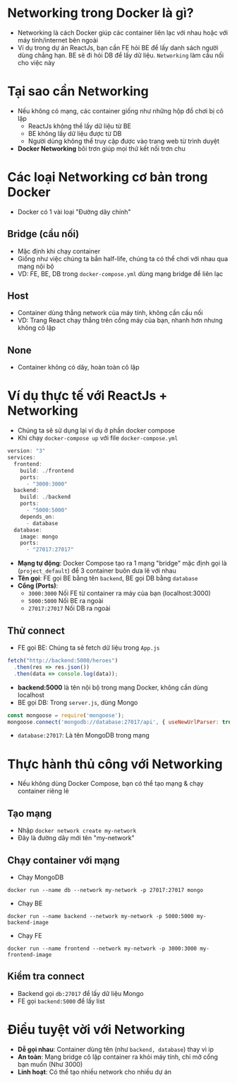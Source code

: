 # Networking trong Docker là gì?
- Networking là cách Docker giúp các container liên lạc với nhau hoặc với máy tính/internet bên ngoài
- Ví dụ trong dự án ReactJs, bạn cần FE hỏi BE để lấy danh sách người dùng chẳng hạn. BE sẽ đi hỏi DB để lấy dữ liệu. `Networking` làm cầu nối cho việc này

# Tại sao cần Networking
- Nếu không có mạng, các container giống như những hộp đồ chơi bị cô lập
  - ReactJs không thể lấy dữ liệu từ BE
  - BE không lấy dữ liệu được từ DB
  - Người dùng không thể truy cập được vào trang web từ trình duyệt
- **Docker Networking** bôi trơn giúp  mọi thứ kết nối trơn chu

# Các loại Networking cơ bản trong Docker
- Docker có 1 vài loại "Đường dây chính"

## Bridge (cầu nối)
- Mặc định khi chạy container
- Giống như việc chúng ta bắn half-life, chúng ta có thể chơi với nhau qua mạng nội bộ
- VD: FE, BE, DB trong `docker-compose.yml` dùng mạng bridge để liên lạc

## Host
- Container dùng thẳng network của máy tính, không cần cầu nối
- VD: Trang React chạy thẳng trên cổng máy của bạn, nhanh hơn nhưng không cô lập

## None
- Container không có dây, hoàn toàn cô lập

# Ví dụ thực tế với ReactJs + Networking
- Chúng ta sẽ sử dụng lại ví dụ ở phần docker compose
- Khi chạy `docker-compose up` với file `docker-compose.yml`
```js
version: "3"
services:
  frontend:
    build: ./frontend
    ports:
      - "3000:3000"
  backend:
    build: ./backend
    ports:
      - "5000:5000"
    depends_on:
      - database
  database:
    image: mongo
    ports:
      - "27017:27017"
```
- **Mạng tự động**: Docker Compose tạo ra 1 mạng "bridge" mặc định gọi là (`project_default`) để 3 container buôn dưa lê với nhau
- **Tên gọi**: FE gọi BE bằng tên `backend`, BE gọi DB bằng `database`
- **Cổng (Ports)**: 
  - `3000:3000` Nối FE từ container ra máy của bạn (localhost:3000)
  - `5000:5000` Nối BE ra ngoài
  - `27017:27017` Nối DB ra ngoài

## Thử connect
- FE gọi BE: Chúng ta sẽ fetch dữ liệu trong `App.js`
```js
fetch("http://backend:5000/heroes")
  .then(res => res.json())
  .then(data => console.log(data));
```
  - **backend:5000** là tên nội bộ trong mạng Docker, không cần dùng localhost
- BE gọi DB: Trong `server.js`, dùng Mongo
```js
const mongoose = require('mongoose');
mongoose.connect('mongodb://database:27017/api', { useNewUrlParser: true });
```
- `database:27017`: Là tên MongoDB trong mạng

# Thực hành thủ công với Networking
- Nếu không dùng Docker Compose, bạn có thể tạo mạng & chạy container riêng lẻ
## Tạo mạng
- Nhập `docker network create my-network`
- Đây là đường dây mới tên "my-network"

## Chạy container với mạng
- Chạy MongoDB
```
docker run --name db --network my-network -p 27017:27017 mongo
```
- Chạy BE
```
docker run --name backend --network my-network -p 5000:5000 my-backend-image
```
- Chạy FE
```
docker run --name frontend --network my-network -p 3000:3000 my-frontend-image
```

## Kiểm tra connect
- Backend gọi `db:27017` để lấy dữ liệu Mongo
- FE gọi `backend:5000` để lấy list

# Điều tuyệt vời với Networking
- **Dễ gọi nhau**: Container dùng tên (như `backend, database`) thay vì ip
- **An toàn**: Mạng bridge cô lập container ra khỏi máy tính, chỉ mở cổng bạn muốn (Như 3000)
- **Linh hoạt**: Có thể tạo nhiều network cho nhiều dự án



